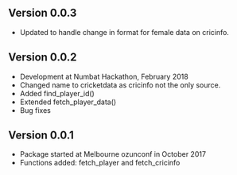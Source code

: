 ## Version 0.0.3
  * Updated to handle change in format for female data on cricinfo.

## Version 0.0.2
  * Development at Numbat Hackathon, February 2018
  * Changed name to cricketdata as cricinfo not the only source.
  * Added find_player_id()
  * Extended fetch_player_data()
  * Bug fixes

## Version 0.0.1
  * Package started at Melbourne ozunconf in October 2017
  * Functions added: fetch_player and fetch_cricinfo


